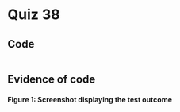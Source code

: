 # Quiz 38
## Code

```.py

```

## Evidence of code

#### Figure 1: Screenshot displaying the test outcome
